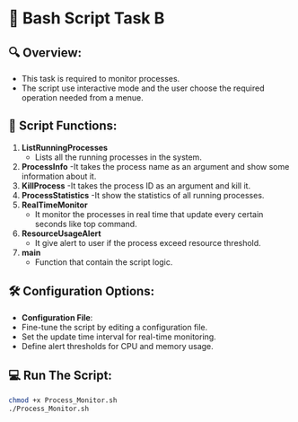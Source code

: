 # 🚀 Bash Script Task B
## 🔍 Overview:
- This task is required to monitor processes.
- The script use interactive mode and the user choose the required operation needed from a menue.
## 🌟 Script Functions:
1. **ListRunningProcesses**
   - Lists all the running processes in the system.
2. **ProcessInfo**
   -It takes the process name as an argument and show some information about it. 
3. **KillProcess** 
   -It takes the process ID as an argument and kill it.
4. **ProcessStatistics**
   -It show the statistics of all running processes.
5. **RealTimeMonitor**
   - It monitor the processes in real time that update every certain seconds like top command.
6. **ResourceUsageAlert**
   - It give alert to user if the process exceed resource threshold. 
7. **main**
   - Function that contain the script logic.
## 🛠️ Configuration Options:
-  **Configuration File**:
  - Fine-tune the script by editing a configuration file. 
  - Set the update time interval for real-time monitoring.
  - Define alert thresholds for CPU and memory usage.

## 💻 Run The Script:

   ```bash
   chmod +x Process_Monitor.sh
   ./Process_Monitor.sh
